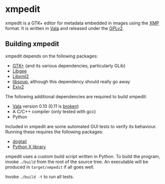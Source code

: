 xmpedit
=======

xmpedit is a GTK+ editor for metadata embedded in images using the 
[XMP](http://www.adobe.com/devnet/xmp.html) format. It is written in 
[Vala](http://live.gnome.org/Vala) and released under the
[GPLv2](http://www.gnu.org/licenses/gpl-2.0.html).


Building xmpedit
----------------

xmpedit depends on the following packages:

* [GTK+](http://www.gtk.org/) (and its various dependencies, particularly GLib)
* [Libgee](http://live.gnome.org/Libgee)
* [Libxml2](http://xmlsoft.org/)
* [libsoup](http://live.gnome.org/LibSoup), although this dependency should really go away
* [Exiv2](http://www.exiv2.org/)

The following additional dependencies are required to build xmpedit:

* [Vala](http://live.gnome.org/Vala) version 0.10
  (0.11 is [broken](https://bugzilla.gnome.org/show_bug.cgi?id=633013))
* A C/C++ compiler (only tested with gcc)
* Python

Included in xmpedit are some automated GUI tests to verify its behaviour. 
Running these requires the following packages:

* [dogtail](https://fedorahosted.org/dogtail/)
* [Python X library](http://python-xlib.sourceforge.net/)

xmpedit uses a custom build script written in Python. To build the 
program, invoke `./build` from the root of the source tree. An executable 
will be produced in `target/xmpedit` if all goes well.

Invoke `./build -t` to run all tests.
